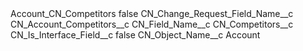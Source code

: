 <?xml version="1.0" encoding="UTF-8"?>
<CustomMetadata xmlns="http://soap.sforce.com/2006/04/metadata" xmlns:xsi="http://www.w3.org/2001/XMLSchema-instance" xmlns:xsd="http://www.w3.org/2001/XMLSchema">
    <label>Account_CN_Competitors</label>
    <protected>false</protected>
    <values>
        <field>CN_Change_Request_Field_Name__c</field>
        <value xsi:type="xsd:string">CN_Account_Competitors__c</value>
    </values>
    <values>
        <field>CN_Field_Name__c</field>
        <value xsi:type="xsd:string">CN_Competitors__c</value>
    </values>
    <values>
        <field>CN_Is_Interface_Field__c</field>
        <value xsi:type="xsd:boolean">false</value>
    </values>
    <values>
        <field>CN_Object_Name__c</field>
        <value xsi:type="xsd:string">Account</value>
    </values>
</CustomMetadata>
